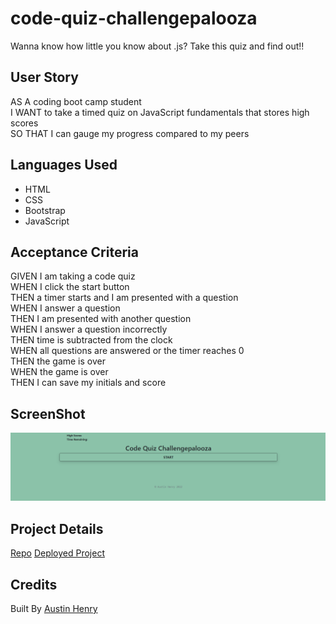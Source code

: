 # code-quiz-challengepalooza
Wanna know how little you know about .js? Take this quiz and find out!!

## User Story
AS A coding boot camp student<br>
I WANT to take a timed quiz on JavaScript fundamentals that stores high scores<br>
SO THAT I can gauge my progress compared to my peers<br>

## Languages Used
* HTML
* CSS
* Bootstrap
* JavaScript

## Acceptance Criteria
GIVEN I am taking a code quiz <br>
WHEN I click the start button<br>
THEN a timer starts and I am presented with a question<br>
WHEN I answer a question<br>
THEN I am presented with another question<br>
WHEN I answer a question incorrectly<br>
THEN time is subtracted from the clock<br>
WHEN all questions are answered or the timer reaches 0<br>
THEN the game is over<br>
WHEN the game is over<br>
THEN I can save my initials and score<br>

## ScreenShot

![Quiz Screenshot](./images/Quiz%20Screenshot.png)

## Project Details 

[Repo](https://github.com/KingAusti/code-quiz-challengepalooza)
[Deployed Project](https://kingausti.github.io/code-quiz-challengepalooza/)

## Credits

Built By [Austin Henry](https://github.com/KingAusti)

